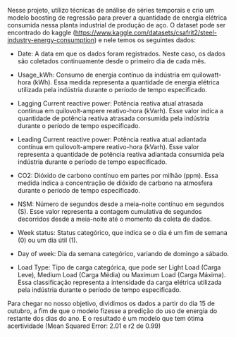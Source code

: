 Nesse projeto, utilizo técnicas de análise de séries temporais e crio um modelo boosting de regressão para
prever a quantidade de energia elétrica consumida nessa planta industrial de produção de aço.
O dataset pode ser encontrado do kaggle (https://www.kaggle.com/datasets/csafrit2/steel-industry-energy-consumption) e nele temos 
os seguintes dados:

- Date: A data em que os dados foram registrados. Neste caso, os dados são coletados continuamente desde o primeiro dia de cada mês.

- Usage_kWh: Consumo de energia contínuo da indústria em quilowatt-hora (kWh). Essa medida representa a quantidade de energia elétrica utilizada pela indústria durante o período de tempo especificado.

- Lagging Current reactive power: Potência reativa atual atrasada contínua em quilovolt-ampere reativo-hora (kVarh). Esse valor indica a quantidade de potência reativa atrasada consumida pela indústria durante o período de tempo especificado.

- Leading Current reactive power: Potência reativa atual adiantada contínua em quilovolt-ampere reativo-hora (kVarh). Esse valor representa a quantidade de potência reativa adiantada consumida pela indústria durante o período de tempo especificado.

- CO2: Dióxido de carbono contínuo em partes por milhão (ppm). Essa medida indica a concentração de dióxido de carbono na atmosfera durante o período de tempo especificado.

- NSM: Número de segundos desde a meia-noite contínuo em segundos (S). Esse valor representa a contagem cumulativa de segundos decorridos desde a meia-noite até o momento da coleta de dados.

- Week status: Status categórico, que indica se o dia é um fim de semana (0) ou um dia útil (1).

- Day of week: Dia da semana categórico, variando de domingo a sábado.

- Load Type: Tipo de carga categórica, que pode ser Light Load (Carga Leve), Medium Load (Carga Média) ou Maximum Load (Carga Máxima). Essa classificação representa a intensidade da carga elétrica utilizada pela indústria durante o período de tempo especificado.


Para chegar no nosso objetivo, dividimos os dados a partir do dia 15 de outubro, a fim de que o modelo fizesse a predição do uso de energia do restante dos dias do ano. 
E o resultado é um modelo que tem ótima acertividade (Mean Squared Error: 2.01 e r2 de 0.99)
